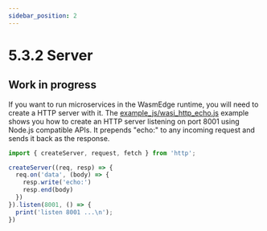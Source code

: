 ```yaml
---
sidebar_position: 2
---
```


# 5.3.2 Server


## Work in progress

If you want to run microservices in the WasmEdge runtime, you will need to create a HTTP server with it. The [example_js/wasi_http_echo.js](https://github.com/second-state/wasmedge-quickjs/blob/main/example_js/wasi_http_echo.js) example shows you how to create an HTTP server listening on port 8001 using Node.js compatible APIs. It prepends "echo:" to any incoming request and sends it back as the response.

```javascript
import { createServer, request, fetch } from 'http';

createServer((req, resp) => {
  req.on('data', (body) => {
    resp.write('echo:')
    resp.end(body)
  })
}).listen(8001, () => {
  print('listen 8001 ...\n');
})
```